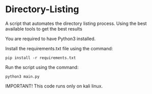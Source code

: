 # Directory-Listing
A script that automates the directory listing process. Using the best available tools to get the best results

You are required to have Python3 installed.


Install the requirements.txt file using the command:
```
pip install -r requirements.txt 
```

Run the script using the command:
```
python3 main.py
```

IMPORTANT! This code runs only on kali linux.
